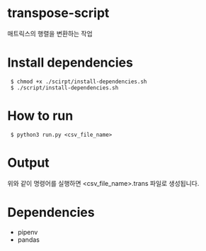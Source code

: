 # transpose-script
매트릭스의 행렬을 변환하는 작업

# Install dependencies
```
 $ chmod +x ./scirpt/install-dependencies.sh
 $ ./script/install-dependencies.sh
```

# How to run
```
 $ python3 run.py <csv_file_name>
```

# Output
위와 같이 명령어를 실행하면 <csv_file_name>.trans 파일로 생성됩니다.

# Dependencies
- pipenv
- pandas
